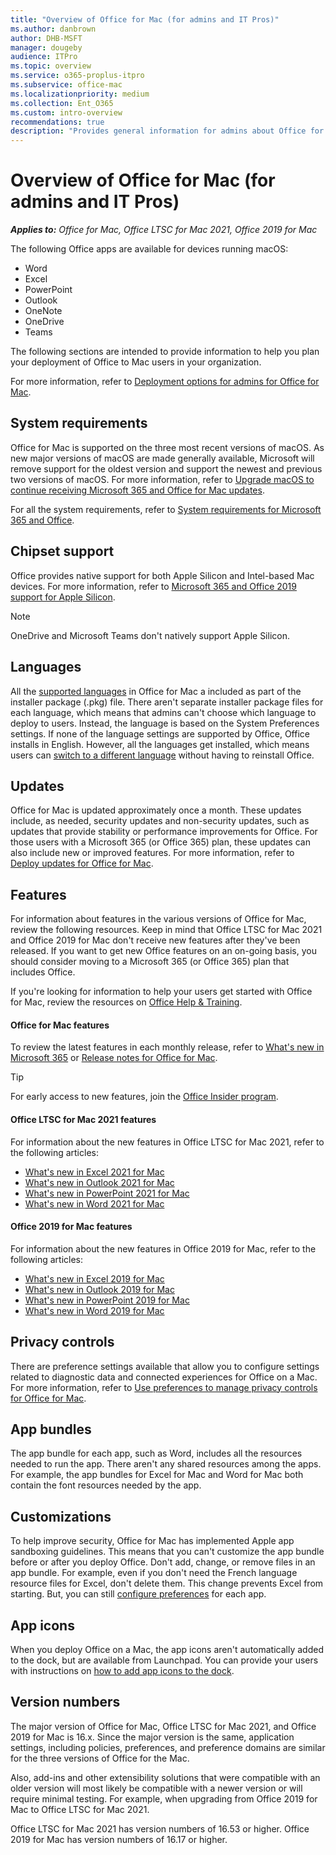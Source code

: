 ```yaml
---
title: "Overview of Office for Mac (for admins and IT Pros)"
ms.author: danbrown
author: DHB-MSFT
manager: dougeby
audience: ITPro
ms.topic: overview
ms.service: o365-proplus-itpro
ms.subservice: office-mac
ms.localizationpriority: medium
ms.collection: Ent_O365
ms.custom: intro-overview
recommendations: true
description: "Provides general information for admins about Office for Mac to help them plan deployments to users in their organization"
---
```


# Overview of Office for Mac (for admins and IT Pros)

***Applies to:*** *Office for Mac, Office LTSC for Mac 2021, Office 2019 for Mac*

The following Office apps are available for devices running macOS:

- Word
- Excel
- PowerPoint
- Outlook
- OneNote
- OneDrive
- Teams

The following sections are intended to provide information to help you plan your deployment of Office to Mac users in your organization.

For more information, refer to [Deployment options for admins for Office for Mac](deployment-options-for-office-for-mac.md).

## System requirements

Office for Mac is supported on the three most recent versions of macOS. As new major versions of macOS are made generally available, Microsoft will remove support for the oldest version and support the newest and previous two versions of macOS. For more information, refer to [Upgrade macOS to continue receiving Microsoft 365 and Office for Mac updates](https://support.microsoft.com/office/16b8414f-08ec-4b24-8c91-10a918f649f8).

For all the system requirements, refer to [System requirements for Microsoft 365 and Office](https://www.microsoft.com/microsoft-365/microsoft-365-and-office-resources).

## Chipset support

Office provides native support for both Apple Silicon and Intel-based Mac devices. For more information, refer to [Microsoft 365 and Office 2019 support for Apple Silicon](https://support.microsoft.com/office/c55b603e-14a6-4b69-bdc0-2bb4c9a36834).

> [!NOTE]
> OneDrive and Microsoft Teams don't natively support Apple Silicon.

## Languages

All the [supported languages](https://support.microsoft.com/office/26d30382-9fba-45dd-bf55-02ab03e2a7ec#ID0EAABAAA=Mac&ID0EAACAAA=Mac) in Office for Mac a included as part of the installer package (.pkg) file. There aren't separate installer package files for each language, which means that admins can't choose which language to deploy to users. Instead, the language is based on the System Preferences settings. If none of the language settings are supported by Office, Office installs in English. However, all the languages get installed, which means users can [switch to a different language](https://support.microsoft.com/office/f5c54ff9-a6fa-4348-a43c-760e7ef148f8#ID0EACAAA=MacOS&ID0EAACAAA=MacOS&OfficeVersion=macOS) without having to reinstall Office.

## Updates

Office for Mac is updated approximately once a month. These updates include, as needed, security updates and non-security updates, such as updates that provide stability or performance improvements for Office. For those users with a Microsoft 365 (or Office 365) plan, these updates can also include new or improved features. For more information, refer to [Deploy updates for Office for Mac](deploy-updates-for-office-for-mac.md).

## Features

For information about features in the various versions of Office for Mac, review the following resources. Keep in mind that Office LTSC for Mac 2021 and Office 2019 for Mac don't receive new features after they've been released. If you want to get new Office features on an on-going basis, you should consider moving to a Microsoft 365 (or Office 365) plan that includes Office.

If you're looking for information to help your users get started with Office for Mac, review the resources on [Office Help & Training](https://support.microsoft.com/office).

#### Office for Mac features

To review the latest features in each monthly release, refer to [What's new in Microsoft 365](https://support.microsoft.com/office/95c8d81d-08ba-42c1-914f-bca4603e1426?#platform=mac) or [Release notes for Office for Mac](/officeupdates/release-notes-office-for-mac).

> [!TIP]
> For early access to new features, join the [Office Insider program](https://insider.office.com).

#### Office LTSC for Mac 2021 features

For information about the new features in Office LTSC for Mac 2021, refer to the following articles:
- [What's new in Excel 2021 for Mac](https://support.microsoft.com/office/4100753f-93bc-4143-a77c-7258d1a80cd3)
- [What's new in Outlook 2021 for Mac](https://support.microsoft.com/office/cac45ed4-3f1c-490e-a76d-95af48ba770e)
- [What's new in PowerPoint 2021 for Mac](https://support.microsoft.com/office/fcbbd1ee-a94a-42a6-910e-df9cab3a1bf6)
- [What's new in Word 2021 for Mac](https://support.microsoft.com/office/ee054758-cf8d-4fb9-ba07-e105414459d5)

#### Office 2019 for Mac features

For information about the new features in Office 2019 for Mac, refer to the following articles:
- [What's new in Excel 2019 for Mac](https://support.microsoft.com/office/5ce129d3-9e5c-417f-9545-fb6f7b72674d)
- [What's new in Outlook 2019 for Mac](https://support.microsoft.com/office/05736033-f99e-4cb2-88aa-01e979b0736b)
- [What's new in PowerPoint 2019 for Mac](https://support.microsoft.com/office/5038ba79-48c5-40f0-adff-11489e5d6fed)
- [What's new in Word 2019 for Mac](https://support.microsoft.com/office/247e0cd4-a758-4b42-a157-42eb8853aef5)

## Privacy controls

There are preference settings available that allow you to configure settings related to diagnostic data and connected experiences for Office on a Mac. For more information, refer to [Use preferences to manage privacy controls for Office for Mac](../privacy/mac-privacy-preferences.md).

## App bundles

The app bundle for each app, such as Word, includes all the resources needed to run the app. There aren't any shared resources among the apps. For example, the app bundles for Excel for Mac and Word for Mac both contain the font resources needed by the app.

## Customizations

To help improve security, Office for Mac has implemented Apple app sandboxing guidelines. This means that you can't customize the app bundle before or after you deploy Office. Don't add, change, or remove files in an app bundle. For example, even if you don't need the French language resource files for Excel, don't delete them. This change prevents Excel from starting. But, you can still [configure preferences](deploy-preferences-for-office-for-mac.md) for each app.

## App icons

When you deploy Office on a Mac, the app icons aren't automatically added to the dock, but are available from Launchpad. You can provide your users with instructions on [how to add app icons to the dock](https://support.microsoft.com/office/95db1c14-45e7-450e-86ad-1134f7e80851).

## Version numbers

The major version of Office for Mac, Office LTSC for Mac 2021, and Office 2019 for Mac is 16.x. Since the major version is the same, application settings, including policies, preferences, and preference domains are similar for the three versions of Office for the Mac.

Also, add-ins and other extensibility solutions that were compatible with an older version will most likely be compatible with a newer version or will require minimal testing. For example, when upgrading from Office 2019 for Mac to Office LTSC for Mac 2021.

Office LTSC for Mac 2021 has version numbers of 16.53 or higher. Office 2019 for Mac has version numbers of 16.17 or higher.
